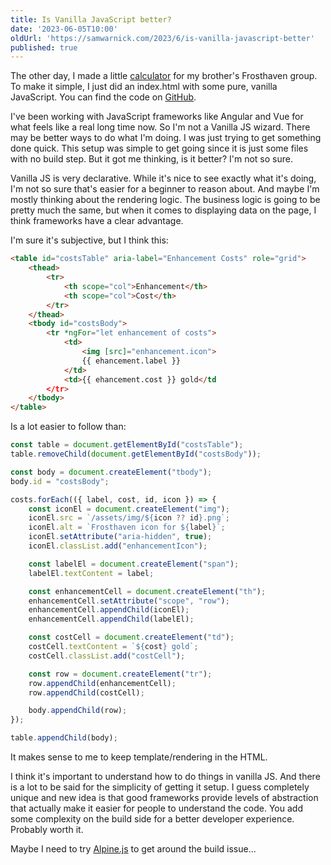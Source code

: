 ```yaml
---
title: Is Vanilla JavaScript better?
date: '2023-06-05T10:00'
oldUrl: 'https://samwarnick.com/2023/6/is-vanilla-javascript-better'
published: true
---
```


The other day, I made a little [calculator](https://frosthaven-calc.netlify.app) for my brother's Frosthaven group. To make it simple, I just did an index.html with some pure, vanilla JavaScript. You can find the code on [GitHub](https://github.com/samwarnick/frosthaven-calc).

I've been working with JavaScript frameworks like Angular and Vue for what feels like a real long time now. So I'm not a Vanilla JS wizard. There may be better ways to do what I'm doing. I was just trying to get something done quick. This setup was simple to get going since it is just some files with no build step. But it got me thinking, is it better? I'm not so sure.

Vanilla JS is very declarative. While it's nice to see exactly what it's doing, I'm not so sure that's easier for a beginner to reason about. And maybe I'm mostly thinking about the rendering logic. The business logic is going to be pretty much the same, but when it comes to displaying data on the page, I think frameworks have a clear advantage.

I'm sure it's subjective, but I think this:

```html
<table id="costsTable" aria-label="Enhancement Costs" role="grid">
    <thead>
        <tr>
            <th scope="col">Enhancement</th>
            <th scope="col">Cost</th>
        </tr>
    </thead>
    <tbody id="costsBody">
	    <tr *ngFor="let enhancement of costs">
		    <td>
			    <img [src]="enhancement.icon">
			    {{ ehancement.label }}
		    </td>
		    <td>{{ ehancement.cost }} gold</td
	    </tr>
    </tbody>
</table>
```

Is a lot easier to follow than:

```js
const table = document.getElementById("costsTable");
table.removeChild(document.getElementById("costsBody"));

const body = document.createElement("tbody");
body.id = "costsBody";

costs.forEach(({ label, cost, id, icon }) => {
	const iconEl = document.createElement("img");
	iconEl.src = `/assets/img/${icon ?? id}.png`;
	iconEl.alt = `Frosthaven icon for ${label}`;
	iconEl.setAttribute("aria-hidden", true);
	iconEl.classList.add("enhancementIcon");

	const labelEl = document.createElement("span");
	labelEl.textContent = label;

	const enhancementCell = document.createElement("th");
	enhancementCell.setAttribute("scope", "row");
	enhancementCell.appendChild(iconEl);
	enhancementCell.appendChild(labelEl);

	const costCell = document.createElement("td");
	costCell.textContent = `${cost} gold`;
	costCell.classList.add("costCell");

	const row = document.createElement("tr");
	row.appendChild(enhancementCell);
	row.appendChild(costCell);

	body.appendChild(row);
});

table.appendChild(body);
```

It makes sense to me to keep template/rendering in the HTML.

I think it's important to understand how to do things in vanilla JS. And there is a lot to be said for the simplicity of getting it setup. I guess completely unique and new idea is that good frameworks provide levels of abstraction that actually make it easier for people to understand the code. You add some complexity on the build side for a better developer experience. Probably worth it.

Maybe I need to try [Alpine.js](https://alpinejs.dev) to get around the build issue...
